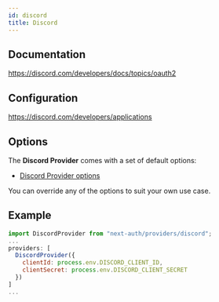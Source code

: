 ```yaml
---
id: discord
title: Discord
---
```


## Documentation

https://discord.com/developers/docs/topics/oauth2

## Configuration

https://discord.com/developers/applications

## Options

The **Discord Provider** comes with a set of default options:

- [Discord Provider options](https://github.com/nextauthjs/next-auth/blob/main/packages/next-auth/src/providers/discord.ts)

You can override any of the options to suit your own use case.

## Example

```js
import DiscordProvider from "next-auth/providers/discord";
...
providers: [
  DiscordProvider({
    clientId: process.env.DISCORD_CLIENT_ID,
    clientSecret: process.env.DISCORD_CLIENT_SECRET
  })
]
...
```
